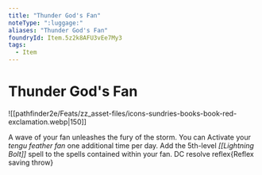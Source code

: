 ```yaml
---
title: "Thunder God's Fan"
noteType: ":luggage:"
aliases: "Thunder God's Fan"
foundryId: Item.5z2k8AFU3vEe7My3
tags:
  - Item
---
```


# Thunder God's Fan
![[pathfinder2e/Feats/zz_asset-files/icons-sundries-books-book-red-exclamation.webp|150]]

A wave of your fan unleashes the fury of the storm. You can Activate your _tengu feather fan_ one additional time per day. Add the 5th-level _[[Lightning Bolt]]_ spell to the spells contained within your fan. DC resolve reflex{Reflex saving throw}
